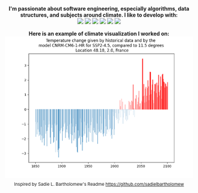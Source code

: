 <p align="center">
  <b>
    I'm passionate about software engineering, especially algorithms, data structures, and subjects around climate. I like to develop with:
  </b>
  <br>
  <a href="https://www.gnu.org/software/bash/" title="bash"><img src="https://bashlogo.com/img/symbol/svg/full_colored_dark.svg" width="65"/></a>
  <a href="https://www.linuxfoundation.org/projects/linux/" title="linux"><img src="https://upload.wikimedia.org/wikipedia/commons/3/35/Tux.svg" width="55"/></a>
  <a href="https://www.python.org/" title="python"><img src="https://upload.wikimedia.org/wikipedia/commons/c/c3/Python-logo-notext.svg" width="55"/></a>
  <a href="https://www.sublimetext.com/" title="sublimetext"><img src="https://upload.wikimedia.org/wikipedia/commons/thumb/7/79/Breezeicons-apps-48-sublime-text.svg/48px-Breezeicons-apps-48-sublime-text.svg.png" width="60"/></a>
  <a href="https://git-scm.com/" title="git"><img src="https://upload.wikimedia.org/wikipedia/commons/3/3f/Git_icon.svg" width="60"/></a>
  <a href="https://stackoverflow.com/" title="stackoverflow"><img src="https://upload.wikimedia.org/wikipedia/commons/8/81/Stackoverflow_icon.png" width="60"/></a>
  <br>
</p>

<p align="center">
  <b>
    Here is an example of climate visualization I worked on:
  </b>
  <img src="https://github.com/romain-cotte/romain-cotte/blob/main/media/warming_stripes.png?raw=true"><br>
  <sub>Inspired by Sadie L. Bartholomew's Readme <a href="https://github.com/sadielbartholomew/">https://github.com/sadielbartholomew</a></sub><br>
</p>
